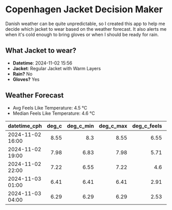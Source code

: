 
# Copenhagen Jacket Decision Maker

Danish weather can be quite unpredictable, so I created this app to help me decide which jacket to wear based on the weather forecast. 
It also alerts me when it's cold enough to bring gloves or when I should be ready for rain.

## What Jacket to wear?

- **Datetime**: 2024-11-02 15:56
- **Jacket**: Regular Jacket with Warm Layers
- **Rain?** No
- **Gloves?** Yes

## Weather Forecast
- Avg Feels Like Temperature: 4.5 °C
- Median Feels Like Temperature: 4.6 °C

| datetime_cph     |   deg_c |   deg_c_min |   deg_c_max |   deg_c_feels | weather   | wind   | rain   |
|:-----------------|--------:|------------:|------------:|--------------:|:----------|:-------|:-------|
| 2024-11-02 16:00 |    8.55 |        8.3  |        8.55 |          6.55 | Clouds    | Low    | None   |
| 2024-11-02 19:00 |    7.98 |        6.83 |        7.98 |          5.71 | Clouds    | Low    | None   |
| 2024-11-02 22:00 |    7.22 |        6.55 |        7.22 |          4.6  | Clouds    | Low    | None   |
| 2024-11-03 01:00 |    6.41 |        6.41 |        6.41 |          2.91 | Clouds    | High   | None   |
| 2024-11-03 04:00 |    6.29 |        6.29 |        6.29 |          2.53 | Clouds    | High   | None   |
        